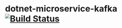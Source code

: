 # dotnet-microservice-kafka [![Build Status](https://dev.azure.com/sanjyotagureddy/dotnet-microservice-kafka/_apis/build/status/sanjyotagureddy.dotnet-microservice-kafka?branchName=master)](https://dev.azure.com/sanjyotagureddy/dotnet-microservice-kafka/_build/latest?definitionId=28&branchName=master)